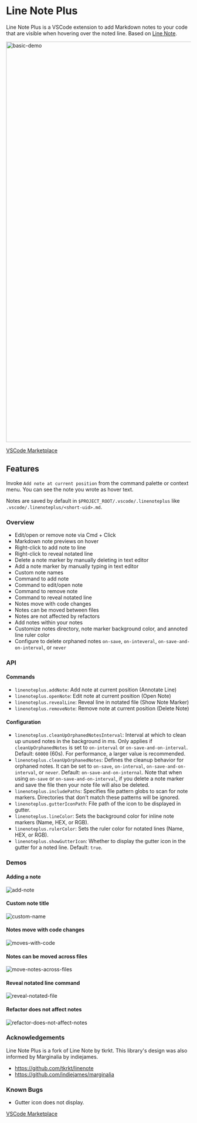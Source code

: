 # Line Note Plus

Line Note Plus is a VSCode extension to add Markdown notes to your code
that are visible when hovering over the noted line. Based on [Line Note](https://github.com/tkrkt/linenote).

<img width="1090" alt="basic-demo" src="https://github.com/prmichaelsen/linenoteplus/assets/8428140/0ecb3057-2334-4413-b0aa-71889ae14a6b">

[VSCode Marketplace](https://marketplace.visualstudio.com/items?itemName=prmichaelsen.linenoteplus)

## Features

Invoke `Add note at current position` from the command palette or context menu.
You can see the note you wrote as hover text.

Notes are saved by default in `$PROJECT_ROOT/.vscode/.linenoteplus` like `.vscode/.linenoteplus/<short-uid>.md`.

### Overview
* Edit/open or remove note via Cmd + Click
* Markdown note previews on hover
* Right-click to add note to line
* Right-click to reveal notated line
* Delete a note marker by manually deleting in text editor
* Add a note marker by manually typing in text editor
* Custom note names
* Command to add note
* Command to edit/open note
* Command to remove note
* Command to reveal notated line
* Notes move with code changes
* Notes can be moved between files
* Notes are not affected by refactors
* Add notes within your notes
* Customize notes directory, note marker background color, and annoted line ruler color
* Configure to delete orphaned notes `on-save`, `on-inteveral`, `on-save-and-on-interval`, or `never`

### API
#### Commands
* `linenoteplus.addNote`: Add note at current position (Annotate Line)
* `linenoteplus.openNote`: Edit note at current position (Open Note)
* `linenoteplus.revealLine`: Reveal line in notated file (Show Note Marker)
* `linenoteplus.removeNote`: Remove note at current position (Delete Note)

#### Configuration
- `linenoteplus.cleanUpOrphanedNotesInterval`: Interval at which to clean up unused notes in the background in ms. Only applies if `cleanUpOrphanedNotes` is set to `on-interval` or `on-save-and-on-interval`. Default: `60000` (60s). For performance, a larger value is recommended.
- `linenoteplus.cleanUpOrphanedNotes`: Defines the cleanup behavior for orphaned notes. It can be set to `on-save`, `on-interval`, `on-save-and-on-interval`, or `never`. Default: `on-save-and-on-internal`. Note that when using `on-save` or `on-save-and-on-interval`, if you delete a note marker and save the file then your note file will also be deleted.
- `linenoteplus.includePaths`: Specifies file pattern globs to scan for note markers. Directories that don't match these patterns will be ignored.
- `linenoteplus.gutterIconPath`: File path of the icon to be displayed in gutter.
- `linenoteplus.lineColor`: Sets the background color for inline note markers (Name, HEX, or RGB).
- `linenoteplus.rulerColor`: Sets the ruler color for notated lines (Name, HEX, or RGB).
- `linenoteplus.showGutterIcon`: Whether to display the gutter icon in the gutter for a noted line. Default: `true`.

### Demos
#### Adding a note
![add-note](https://github.com/prmichaelsen/linenoteplus/assets/8428140/85a41396-6ea5-4621-9621-ac77972448b1)

#### Custom note title
![custom-name](https://github.com/prmichaelsen/linenoteplus/assets/8428140/558907e7-538a-49c3-9099-45daed825b37)

#### Notes move with code changes
![moves-with-code](https://github.com/prmichaelsen/linenoteplus/assets/8428140/569280b2-3b65-4872-8a8a-85d5011c8f8c)

#### Notes can be moved across files
![move-notes-across-files](https://github.com/prmichaelsen/linenoteplus/assets/8428140/cdb578c8-7a0f-4894-ad4c-dba5f71f2d00)


#### Reveal notated line command
![reveal-notated-file](https://github.com/prmichaelsen/linenoteplus/assets/8428140/e3d4f76a-67e1-4603-abd4-8a3dcedec15a)

#### Refactor does not affect notes
![refactor-does-not-affect-notes](https://github.com/prmichaelsen/linenoteplus/assets/8428140/d034f397-ebd7-4fa6-9843-4cb3f2c26c9e)


### Acknowledgements
Line Note Plus is a fork of Line Note by tkrkt. This library's design
was also informed by Marginalia by indiejames.
* https://github.com/tkrkt/linenote
* https://github.com/indiejames/marginalia


### Known Bugs
* Gutter icon does not display.

[VSCode Marketplace](https://marketplace.visualstudio.com/items?itemName=prmichaelsen.linenoteplus)
